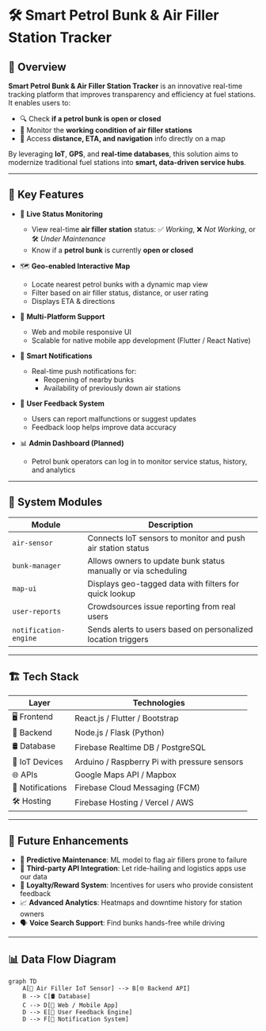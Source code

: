 # 🛠️ Smart Petrol Bunk & Air Filler Station Tracker

## 🚀 Overview

**Smart Petrol Bunk & Air Filler Station Tracker** is an innovative real-time tracking platform that improves transparency and efficiency at fuel stations. It enables users to:

- 🔍 Check **if a petrol bunk is open or closed**
- 🔧 Monitor the **working condition of air filler stations**
- 🧭 Access **distance, ETA, and navigation** info directly on a map

By leveraging **IoT**, **GPS**, and **real-time databases**, this solution aims to modernize traditional fuel stations into **smart, data-driven service hubs**.

---

## 🎯 Key Features

- 🔄 **Live Status Monitoring**
  - View real-time **air filler station** status: ✅ *Working*, ❌ *Not Working*, or 🛠️ *Under Maintenance*
  - Know if a **petrol bunk** is currently **open or closed**

- 🗺️ **Geo-enabled Interactive Map**
  - Locate nearest petrol bunks with a dynamic map view
  - Filter based on air filler status, distance, or user rating
  - Displays ETA & directions

- 📱 **Multi-Platform Support**
  - Web and mobile responsive UI
  - Scalable for native mobile app development (Flutter / React Native)

- 📢 **Smart Notifications**
  - Real-time push notifications for:
    - Reopening of nearby bunks
    - Availability of previously down air stations

- 💬 **User Feedback System**
  - Users can report malfunctions or suggest updates
  - Feedback loop helps improve data accuracy

- 📊 **Admin Dashboard (Planned)**
  - Petrol bunk operators can log in to monitor service status, history, and analytics

---

## 🧩 System Modules

| Module              | Description                                                       |
|---------------------|-------------------------------------------------------------------|
| `air-sensor`        | Connects IoT sensors to monitor and push air station status       |
| `bunk-manager`      | Allows owners to update bunk status manually or via scheduling    |
| `map-ui`            | Displays geo-tagged data with filters for quick lookup            |
| `user-reports`      | Crowdsources issue reporting from real users                      |
| `notification-engine` | Sends alerts to users based on personalized location triggers  |

---

## 🏗️ Tech Stack

| Layer            | Technologies                                    |
|------------------|--------------------------------------------------|
| 🖥️ Frontend       | React.js / Flutter / Bootstrap                   |
| 🔧 Backend        | Node.js / Flask (Python)                         |
| 🛢️ Database       | Firebase Realtime DB / PostgreSQL                |
| 📡 IoT Devices    | Arduino / Raspberry Pi with pressure sensors     |
| 🌐 APIs           | Google Maps API / Mapbox                         |
| 🔔 Notifications  | Firebase Cloud Messaging (FCM)                   |
| 🛠 Hosting        | Firebase Hosting / Vercel / AWS                  |

---

## 🔭 Future Enhancements

- 🧠 **Predictive Maintenance**: ML model to flag air fillers prone to failure
- 🔗 **Third-party API Integration**: Let ride-hailing and logistics apps use our data
- 🎁 **Loyalty/Reward System**: Incentives for users who provide consistent feedback
- 📈 **Advanced Analytics**: Heatmaps and downtime history for station owners
- 🗣️ **Voice Search Support**: Find bunks hands-free while driving

---

## 📊 Data Flow Diagram

```mermaid
graph TD
    A[🧠 Air Filler IoT Sensor] --> B[🌐 Backend API]
    B --> C[🛢️ Database]
    C --> D[📲 Web / Mobile App]
    D --> E[👥 User Feedback Engine]
    D --> F[🔔 Notification System]
